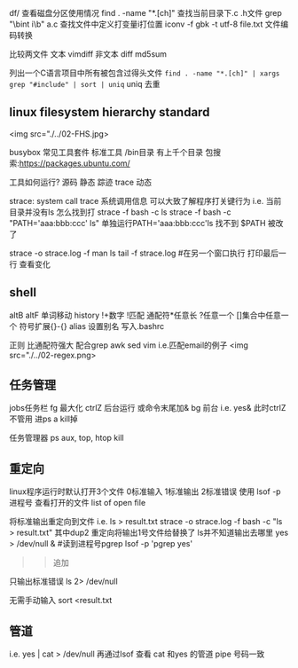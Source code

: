 df/ 查看磁盘分区使用情况
find . -name "*.[ch]" 查找当前目录下.c .h文件
grep "\bint i\b" a.c 查找文件中定义打变量i打位置
iconv -f gbk -t utf-8 file.txt 文件编码转换

比较两文件 文本 vimdiff 非文本 diff md5sum

列出一个C语言项目中所有被包含过得头文件
``find . -name "*.[ch]" | xargs grep "#include" | sort | uniq``
uniq 去重 

## linux filesystem hierarchy standard
<img src="./../02-FHS.jpg>

busybox 常见工具套件 
标准工具 /bin目录 有上千个目录
包搜索:https://packages.ubuntu.com/

工具如何运行? 源码 静态
踪迹 trace 动态


strace: system call trace 系统调用信息 可以大致了解程序打关键行为
 i.e. 当前目录并没有ls 怎么找到打
 strace -f bash -c ls
 strace -f bash -c "PATH='aaa:bbb:ccc' ls"
 单独运行PATH='aaa:bbb:ccc'ls 找不到 $PATH 被改了


 strace -o strace.log -f man ls 
 tail -f strace.log #在另一个窗口执行 打印最后一行 查看变化


## shell
altB altF 单词移动 
history !+数字 !匹配
通配符*任意长 ?任意一个 []集合中任意一个 符号扩展{}-{}
alias 设置别名 写入.bashrc 

正则 比通配符强大 配合grep awk sed vim
i.e.匹配email的例子
<img src="./../02-regex.png>

## 任务管理
jobs任务栏 
fg 最大化
ctrlZ 后台运行  或命令末尾加& bg 前台
    i.e. yes& 此时ctrlZ不管用 进ps a kill掉

任务管理器 ps aux, top, htop
kill 

## 重定向
linux程序运行时默认打开3个文件 0标准输入 1标准输出 2标准错误
使用 lsof -p 进程号 查看打开的文件 list of open file

将标准输出重定向到文件 
 i.e.
 ls > result.txt
 strace -o strace.log -f bash -c "ls > result.txt"
    其中dup2 重定向将输出1号文件给替换了 ls并不知道输出去哪里
 yes > /dev/null & #读到进程号pgrep
 lsof -p 'pgrep yes'

>> 追加

只输出标准错误 ls 2> /dev/null

无需手动输入 sort <result.txt

## 管道
 i.e. yes | cat > /dev/null
 再通过lsof 查看 cat 和yes 的管道 pipe 号码一致
